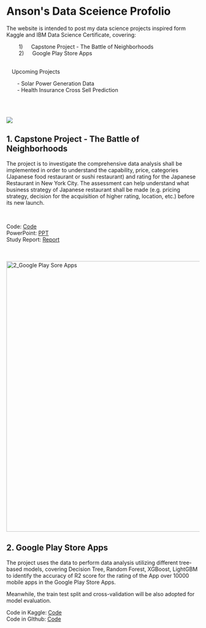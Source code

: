 # Anson's Data Sceience Profolio
The website is intended to post my data science projects inspired form Kaggle and IBM Data Science Certificate, covering:

&emsp;&emsp; 1) &emsp;  Capstone Project - The Battle of Neighborhoods  <br/>
&emsp;&emsp; 2) &emsp;  Google Play Store Apps 

<br/>
&emsp;Upcoming Projects 

&emsp;&emsp;- Solar Power Generation Data <br/>
&emsp;&emsp;- Health Insurance Cross Sell Prediction

<br/><br/>


![](https://user-images.githubusercontent.com/63663095/96374393-15ec0f00-11a5-11eb-9c84-1f8890e1e2c0.jpg)


## 1. Capstone Project - The Battle of Neighborhoods

The project is to investigate the comprehensive data analysis shall be implemented in order to understand the capability, price, categories (Japanese food restaurant or sushi restaurant) and rating for the Japanese Restaurant in New York City. The assessment can help understand what business strategy of Japanese restaurant shall be made (e.g. pricing strategy, decision for the acquisition of higher rating, location, etc.) before its new launch. 

<br/>

Code: [Code](https://github.com/ansonlalu/Anson-s-Data-Sceience-Profolio/blob/master/1_Capstone%20Project%20-%20The%20Battle%20of%20Neighborhoods%20(Latest)%20(1).ipynb)<br/>
PowerPoint: [PPT](https://github.com/ansonlalu/Anson-s-Data-Sceience-Profolio/blob/master/1_Capstone%20Project%20-%20The%20Battle%20of%20Neighborhoods_PPT.pdf)<br/>
Study Report: [Report](https://github.com/ansonlalu/Anson-s-Data-Sceience-Profolio/blob/master/1_Capstone%20Project%20-%20The%20Battle%20of%20Neighborhoods%20(Week%202)_Report%20(1).pdf)

<br/><br/>
<img width="706" alt="2_Google Play Sore Apps" src="https://user-images.githubusercontent.com/63663095/96374444-7e3af080-11a5-11eb-9e75-7819bbe0ba36.png">


## 2. Google Play Store Apps 
The project uses the data to perform data analysis utilizing different tree-based models, covering Decision Tree, Random Forest, XGBoost, LightGBM to identify the accuracy of R2 score for the rating of the App over 10000 mobile apps in the Google Play Store Apps.

Meanwhile, the train test split and cross-validation will be also adopted for model evaluation.

Code in Kaggle: [Code](https://www.kaggle.com/ansonlo/prediction-of-rating)<br/>
Code in GIthub: [Code](https://github.com/ansonlalu/Anson-s-Data-Sceience-Profolio/blob/master/2_Prediction-of-Rating.ipynb)<br/>
